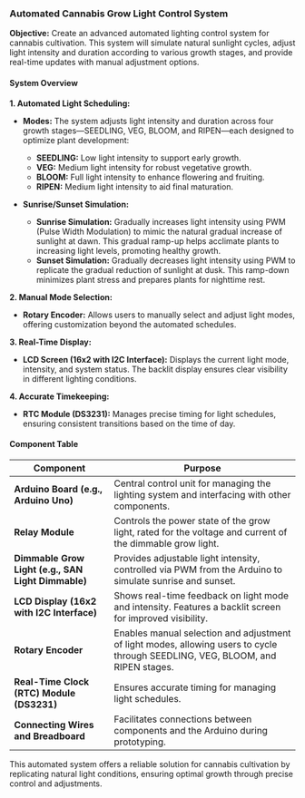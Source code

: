### Automated Cannabis Grow Light Control System

**Objective:** Create an advanced automated lighting control system for cannabis cultivation. This system will simulate natural sunlight cycles, adjust light intensity and duration according to various growth stages, and provide real-time updates with manual adjustment options.

#### System Overview

**1. Automated Light Scheduling:**

- **Modes:** The system adjusts light intensity and duration across four growth stages—SEEDLING, VEG, BLOOM, and RIPEN—each designed to optimize plant development:
  - **SEEDLING:** Low light intensity to support early growth.
  - **VEG:** Medium light intensity for robust vegetative growth.
  - **BLOOM:** Full light intensity to enhance flowering and fruiting.
  - **RIPEN:** Medium light intensity to aid final maturation.

- **Sunrise/Sunset Simulation:**
  - **Sunrise Simulation:** Gradually increases light intensity using PWM (Pulse Width Modulation) to mimic the natural gradual increase of sunlight at dawn. This gradual ramp-up helps acclimate plants to increasing light levels, promoting healthy growth.
  - **Sunset Simulation:** Gradually decreases light intensity using PWM to replicate the gradual reduction of sunlight at dusk. This ramp-down minimizes plant stress and prepares plants for nighttime rest.

**2. Manual Mode Selection:**
- **Rotary Encoder:** Allows users to manually select and adjust light modes, offering customization beyond the automated schedules.

**3. Real-Time Display:**
- **LCD Screen (16x2 with I2C Interface):** Displays the current light mode, intensity, and system status. The backlit display ensures clear visibility in different lighting conditions.

**4. Accurate Timekeeping:**
- **RTC Module (DS3231):** Manages precise timing for light schedules, ensuring consistent transitions based on the time of day.

#### Component Table

| **Component**                         | **Purpose**                                                                                       |
|---------------------------------------|---------------------------------------------------------------------------------------------------|
| **Arduino Board (e.g., Arduino Uno)** | Central control unit for managing the lighting system and interfacing with other components.     |
| **Relay Module**                      | Controls the power state of the grow light, rated for the voltage and current of the dimmable grow light. |
| **Dimmable Grow Light (e.g., SAN Light Dimmable)** | Provides adjustable light intensity, controlled via PWM from the Arduino to simulate sunrise and sunset. |
| **LCD Display (16x2 with I2C Interface)** | Shows real-time feedback on light mode and intensity. Features a backlit screen for improved visibility. |
| **Rotary Encoder**                   | Enables manual selection and adjustment of light modes, allowing users to cycle through SEEDLING, VEG, BLOOM, and RIPEN stages. |
| **Real-Time Clock (RTC) Module (DS3231)** | Ensures accurate timing for managing light schedules.                                              |
| **Connecting Wires and Breadboard**   | Facilitates connections between components and the Arduino during prototyping.                   |

This automated system offers a reliable solution for cannabis cultivation by replicating natural light conditions, ensuring optimal growth through precise control and adjustments.
